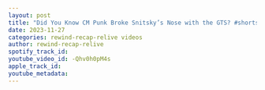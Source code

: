 ```yaml
---
layout: post
title: "Did You Know CM Punk Broke Snitsky’s Nose with the GTS? #shorts"
date: 2023-11-27
categories: rewind-recap-relive videos
author: rewind-recap-relive
spotify_track_id: 
youtube_video_id: -Qhv0h0pM4s
apple_track_id: 
youtube_metadata: 
---
```

